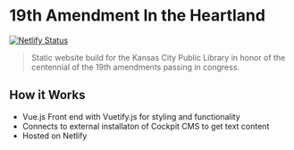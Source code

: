 # 19th Amendment In the Heartland
[![Netlify Status](https://api.netlify.com/api/v1/badges/655bf357-70f2-4f7d-b760-2b4bcb7e4a84/deploy-status)](https://app.netlify.com/sites/19at100/deploys)

>Static website build for the Kansas City Public Library in honor of the centennial of the 19th amendments passing in congress.

## How it Works
 - Vue.js Front end with Vuetify.js for styling and functionality
 - Connects to external installaton of Cockpit CMS to get text content
 - Hosted on Netlify 